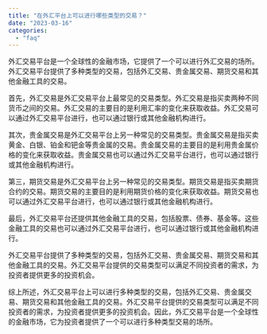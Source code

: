 ```yaml
---
title: "在外汇平台上可以进行哪些类型的交易？"
date: "2023-03-16"
categories: 
  - "faq"
---
```


外汇交易平台是一个全球性的金融市场，它提供了一个可以进行外汇交易的场所。外汇交易平台提供了多种类型的交易，包括外汇交易、贵金属交易、期货交易和其他金融工具的交易。

首先，外汇交易是外汇交易平台上最常见的交易类型。外汇交易是指买卖两种不同货币之间的交易。外汇交易的主要目的是利用汇率的变化来获取收益。外汇交易可以通过外汇交易平台进行，也可以通过银行或其他金融机构进行。

其次，贵金属交易是外汇交易平台上另一种常见的交易类型。贵金属交易是指买卖黄金、白银、铂金和钯金等贵金属的交易。贵金属交易的主要目的是利用贵金属价格的变化来获取收益。贵金属交易也可以通过外汇交易平台进行，也可以通过银行或其他金融机构进行。

第三，期货交易是外汇交易平台上另一种常见的交易类型。期货交易是指买卖期货合约的交易。期货交易的主要目的是利用期货价格的变化来获取收益。期货交易也可以通过外汇交易平台进行，也可以通过银行或其他金融机构进行。

最后，外汇交易平台还提供其他金融工具的交易，包括股票、债券、基金等。这些金融工具的交易也可以通过外汇交易平台进行，也可以通过银行或其他金融机构进行。

外汇交易平台提供了多种类型的交易，包括外汇交易、贵金属交易、期货交易和其他金融工具的交易。外汇交易平台提供的交易类型可以满足不同投资者的需求，为投资者提供更多的投资机会。

综上所述，外汇交易平台上可以进行多种类型的交易，包括外汇交易、贵金属交易、期货交易和其他金融工具的交易。外汇交易平台提供的交易类型可以满足不同投资者的需求，为投资者提供更多的投资机会。因此，外汇交易平台是一个全球性的金融市场，它为投资者提供了一个可以进行多种类型交易的场所。
